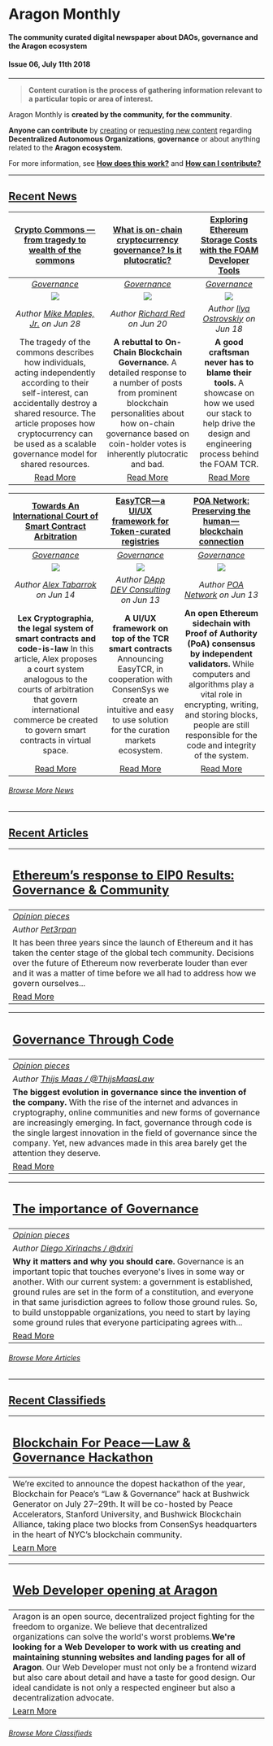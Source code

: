# Aragon Monthly
#### The community curated digital newspaper about DAOs, governance and the Aragon ecosystem
#### Issue 06, July 11th 2018
___
> **Content curation is the process of gathering information relevant to a particular topic or area of interest.**

Aragon Monthly is **created by the community, for the community**.

**Anyone can contribute** by [creating](guides/guide_for_submitting_a_new_pull_request.md) or [requesting new content](https://github.com/aragon/aragon-monthly/issues) regarding **Decentralized Autonomous Organizations**, **governance** or about anything related to the **Aragon ecosystem**.

For more information, see [**How does this work?**](info/index.md#how-does-this-work) and [**How can I contribute?**](info/index.md#how-can-i-contribute)
___
## [Recent News](news/index.md)

[**Crypto Commons — from tragedy to wealth of the commons**](https://blog.usejournal.com/crypto-commons-da602fb98138) | [**What is on-chain cryptocurrency governance? Is it plutocratic?**](https://medium.com/@richardred/what-is-on-chain-cryptocurrency-governance-is-it-plutocratic-bfb407ef6f1) | [**Exploring Ethereum Storage Costs with the FOAM Developer Tools**](https://blog.foam.space/exploring-ethereum-storage-costs-with-the-foam-developer-tools-96d84e1a06b5) |
:-----------:|:-----------:|:-----------:|  
[_Governance_](news/governance.md) | [_Governance_](news/governance.md) | [_Governance_](news/governance.md) |
[<img src="https://cdn.britannica.com/668x448/09/134309-004-ABF9FE28.jpg">](https://blog.usejournal.com/crypto-commons-da602fb98138) | [<img src="https://images.unsplash.com/photo-1499909694555-1ae5b7067b1a?ixlib=rb-0.3.5&ixid=eyJhcHBfaWQiOjEyMDd9&s=85c6f4950e33e2feb5252e160c649a21&auto=format&fit=crop&w=800&q=80">](https://medium.com/@richardred/what-is-on-chain-cryptocurrency-governance-is-it-plutocratic-bfb407ef6f1) | [<img src="https://cdn-images-1.medium.com/max/800/1*kbBSEYx4ssictZbc2P3IgQ.jpeg">](https://blog.foam.space/exploring-ethereum-storage-costs-with-the-foam-developer-tools-96d84e1a06b5) |  
_Author [Mike Maples, Jr.](https://blog.usejournal.com/@m2jr) on Jun 28_ | _Author [Richard Red](https://medium.com/@richardred) on Jun 20_ | _Author [Ilya Ostrovskiy](https://blog.foam.space/@iostat_foam) on Jun 18_ |  
The tragedy of the commons describes how individuals, acting independently according to their self-interest, can accidentally destroy a shared resource. The article proposes how cryptocurrency can be used as a scalable governance model for shared resources. | **A rebuttal to On-Chain Blockchain Governance.** A detailed response to a number of posts from prominent blockchain personalities about how on-chain governance based on coin-holder votes is inherently plutocratic and bad. | **A good craftsman never has to blame their tools.** A showcase on how we used our stack to help drive the design and engineering process behind the FOAM TCR. |  
[Read More](https://blog.usejournal.com/crypto-commons-da602fb98138) | [Read More](https://medium.com/@richardred/what-is-on-chain-cryptocurrency-governance-is-it-plutocratic-bfb407ef6f1) | [Read More](https://blog.foam.space/exploring-ethereum-storage-costs-with-the-foam-developer-tools-96d84e1a06b5) |  

[**Towards An International Court of Smart Contract Arbitration**](https://marginalrevolution.com/marginalrevolution/2018/06/towards-international-court-smart-contract-arbitration.html) | [**EasyTCR — a UI/UX framework for Token-curated registries**](https://medium.com/dappdev/easytcr-a-ui-ux-framework-for-token-curated-registries-dd80a8bcc6c6) | [**POA Network: Preserving the human — blockchain connection**](https://medium.com/poa-network/poa-network-preserving-the-human-blockchain-connection-774e221308aa) |
:-----------:|:-----------:|:-----------:|
[_Governance_](news/governance.md) | [_Governance_](news/governance.md) | [_Governance_](news/governance.md) |
[<img src="https://images.unsplash.com/photo-1515040242872-08257d6d08c2?ixlib=rb-0.3.5&s=e7e07b35570d150a85700c871139f1fb&auto=format&fit=crop&w=800&q=80">](https://marginalrevolution.com/marginalrevolution/2018/06/towards-international-court-smart-contract-arbitration.html) | [<img src="https://cdn-images-1.medium.com/max/800/1*uskfNJIZA50toPjBxw8YAQ.png">](https://medium.com/dappdev/easytcr-a-ui-ux-framework-for-token-curated-registries-dd80a8bcc6c6) | [<img src="https://cdn-images-1.medium.com/max/800/1*OALwmEp8ED1uwtkX0oOLzw.png">](https://medium.com/poa-network/poa-network-preserving-the-human-blockchain-connection-774e221308aa) |
_Author [Alex Tabarrok](https://marginalrevolution.com/about) on Jun 14_ | _Author [DApp DEV Consulting](https://medium.com/@dappdev) on Jun 13_ | _Author [POA Network](https://medium.com/@poanetwork) on Jun 13_ |
**Lex Cryptographia, the legal system of smart contracts and code-is-law** In this article, Alex proposes a court system analogous to the courts of arbitration that govern international commerce be created to govern smart contracts in virtual space. | **A UI/UX framework on top of the TCR smart contracts** Announcing EasyTCR, in cooperation with ConsenSys we create an intuitive and easy to use solution for the curation markets ecosystem. | **An open Ethereum sidechain with Proof of Authority (PoA) consensus by independent validators.** While computers and algorithms play a vital role in encrypting, writing, and storing blocks, people are still responsible for the code and integrity of the system. |
[Read More](https://marginalrevolution.com/marginalrevolution/2018/06/towards-international-court-smart-contract-arbitration.html) | [Read More](https://medium.com/dappdev/easytcr-a-ui-ux-framework-for-token-curated-registries-dd80a8bcc6c6) | [Read More](https://medium.com/poa-network/poa-network-preserving-the-human-blockchain-connection-774e221308aa) |

###### [Browse More News](news/index.md)
___
## [Recent Articles](articles/index.md)

[<h2>**Ethereum’s response to EIP0 Results: Governance & Community**</h2>](articles/opinion/ethereums_response_to_EIP0_Results_Part_1.md) |
:-----------|
[_Opinion pieces_](articles/#opinion-pieces) |
_Author [Pet3rpan](https://medium.com/@pet3rpan)_ |
It has been three years since the launch of Ethereum and it has taken the center stage of the global tech community. Decisions over the future of Ethereum now reverberate louder than ever and it was a matter of time before we all had to address how we govern ourselves... |
[Read More](articles/opinion/ethereums_response_to_EIP0_Results_Part_1.md) |

[<h2>**Governance Through Code**</h2>](articles/opinion/governance_through_code.md) |
:-----------|
[_Opinion pieces_](articles/#opinion-pieces) |
_Author [Thijs Maas / @ThijsMaasLaw](https://github.com/ThijsMaasLaw)_ |
**The biggest evolution in governance since the invention of the company.** With the rise of the internet and advances in cryptography, online communities and new forms of governance are increasingly emerging. In fact, governance through code is the single largest innovation in the field of governance since the company. Yet, new advances made in this area barely get the attention they deserve. |
[Read More](articles/opinion/governance_through_code.md) |

[<h2>**The importance of Governance**</h2>](articles/opinion/importance_of_governance.md) |
:-----------|
[_Opinion pieces_](articles/#opinion-pieces) |
_Author [Diego Xirinachs / @dxiri](https://github.com/dxiri)_ |
**Why it matters and why you should care.** Governance is an important topic that touches everyone's lives in some way or another. With our current system: a government is established, ground rules are set in the form of a constitution, and everyone in that same jurisdiction agrees to follow those ground rules. So, to build unstoppable organizations, you need to start by laying some ground rules that everyone participating agrees with... |
[Read More](articles/opinion/importance_of_governance.md) |

###### [Browse More Articles](articles/index.md)
___
## [Recent Classifieds](classifieds/index.md)

[<h2>**Blockchain For Peace — Law & Governance Hackathon**</h2>](https://hackernoon.com/blockchain-for-peace-law-governance-hackathon-41bb784cc25f) |
:-----------|
We’re excited to announce the dopest hackathon of the year, Blockchain for Peace’s “Law & Governance” hack at Bushwick Generator on July 27–29th. It will be co-hosted by Peace Accelerators, Stanford University, and Bushwick Blockchain Alliance, taking place two blocks from ConsenSys headquarters in the heart of NYC’s blockchain community. |
[Learn More](https://hackernoon.com/blockchain-for-peace-law-governance-hackathon-41bb784cc25f) |

[<h2>**Web Developer opening at Aragon**</h2>](https://wiki.aragon.one/jobs/openings/web/) |
:-----------|
Aragon is an open source, decentralized project fighting for the freedom to organize. We believe that decentralized organizations can solve the world's worst problems.**We're looking for a Web Developer to work with us creating and maintaining stunning websites and landing pages for all of Aragon**. Our Web Developer must not only be a frontend wizard but also care about detail and have a taste for good design. Our ideal candidate is not only a respected engineer but also a decentralization advocate. |
[Learn More](https://wiki.aragon.one/jobs/openings/web/) |

###### [Browse More Classifieds](classifieds/index.md)

